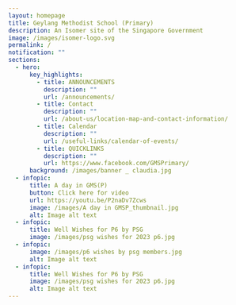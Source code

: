 ```yaml
---
layout: homepage
title: Geylang Methodist School (Primary)
description: An Isomer site of the Singapore Government
image: /images/isomer-logo.svg
permalink: /
notification: ""
sections:
  - hero:
      key_highlights:
        - title: ANNOUNCEMENTS
          description: ""
          url: /announcements/
        - title: Contact
          description: ""
          url: /about-us/location-map-and-contact-information/
        - title: Calendar
          description: ""
          url: /useful-links/calendar-of-events/
        - title: QUICKLINKS
          description: ""
          url: https://www.facebook.com/GMSPrimary/
      background: /images/banner _ claudia.jpg
  - infopic:
      title: A day in GMS(P)
      button: Click here for video
      url: https://youtu.be/P2naDv7Zcws
      image: /images/A day in GMSP_thumbnail.jpg
      alt: Image alt text
  - infopic:
      title: Well Wishes for P6 by PSG
      image: /images/psg wishes for 2023 p6.jpg
  - infopic:
      image: /images/p6 wishes by psg members.jpg
      alt: Image alt text
  - infopic:
      title: Well Wishes for P6 by PSG
      image: /images/psg wishes for 2023 p6.jpg
      alt: Image alt text
---
```

